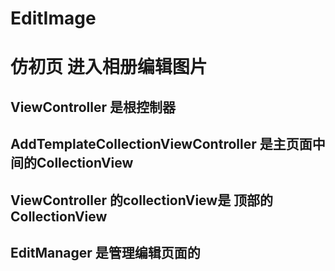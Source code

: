 # EditImage
# 仿初页 进入相册编辑图片

## ViewController 是根控制器 
## AddTemplateCollectionViewController 是主页面中间的CollectionView
## ViewController 的collectionView是 顶部的 CollectionView
## EditManager 是管理编辑页面的 
